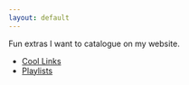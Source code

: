 ```yaml
---
layout: default
---
```


Fun extras I want to catalogue on my website.

- <a href="cool-links">Cool Links</a>
- <a href="playlists">Playlists</a>